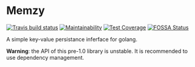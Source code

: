 # Memzy

[![Travis build status](https://api.travis-ci.org/ace-teknologi/memzy.png)](https://travis-ci.org/ace-teknologi/memzy)
[![Maintainability](https://api.codeclimate.com/v1/badges/28282cdb245406093d59/maintainability)](https://codeclimate.com/github/ace-teknologi/memzy/maintainability)
[![Test Coverage](https://api.codeclimate.com/v1/badges/28282cdb245406093d59/test_coverage)](https://codeclimate.com/github/ace-teknologi/memzy/test_coverage)
[![FOSSA Status](https://app.fossa.io/api/projects/git%2Bgithub.com%2Face-teknologi%2Fmemzy.svg?type=shield)](https://app.fossa.io/projects/git%2Bgithub.com%2Face-teknologi%2Fmemzy?ref=badge_shield)

A simple key-value persistance inferface for golang.

__Warning__: the API of this pre-1.0 library is unstable. It is recommended to use
dependency management.
